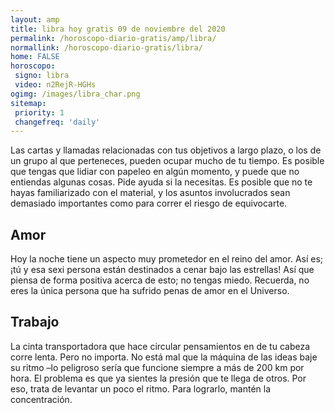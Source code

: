 ```yaml
---
layout: amp
title: libra hoy gratis 09 de noviembre del 2020 
permalink: /horoscopo-diario-gratis/amp/libra/
normallink: /horoscopo-diario-gratis/libra/
home: FALSE
horoscopo:
 signo: libra
 video: n2RejR-HGHs
ogimg: /images/libra_char.png
sitemap:
 priority: 1
 changefreq: 'daily'
---
```



Las cartas y llamadas relacionadas con tus objetivos a largo plazo, o los de un grupo al que perteneces, pueden ocupar mucho de tu tiempo. Es posible que tengas que lidiar con papeleo en algún momento, y puede que no entiendas algunas cosas. Pide ayuda si la necesitas. Es posible que no te hayas familiarizado con el material, y los asuntos involucrados sean demasiado importantes como para correr el riesgo de equivocarte.

## Amor

Hoy la noche tiene un aspecto muy prometedor en el reino del amor. Así es; ¡tú y esa sexi persona están destinados a cenar bajo las estrellas! Así que piensa de forma positiva acerca de esto; no tengas miedo. Recuerda, no eres la única persona que ha sufrido penas de amor en el Universo.

## Trabajo

La cinta transportadora que hace circular pensamientos en de tu cabeza corre lenta. Pero no importa. No está mal que la máquina de las ideas baje su ritmo –lo peligroso sería que funcione siempre a más de 200 km por hora. El problema es que ya sientes la presión que te llega de otros. Por eso, trata de levantar un poco el ritmo. Para lograrlo, mantén la concentración.